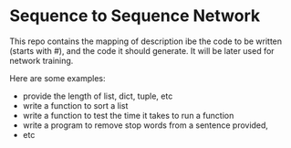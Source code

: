 # Sequence to Sequence Network







This repo contains the mapping of description ibe the code to be written (starts with #), and the code it should generate. It will be later used for network training.

Here are some examples:
- provide the length of list, dict, tuple, etc
- write a function to sort a list
- write a function to test the time it takes to run a function
- write a program to remove stop words from a sentence provided,
- etc

